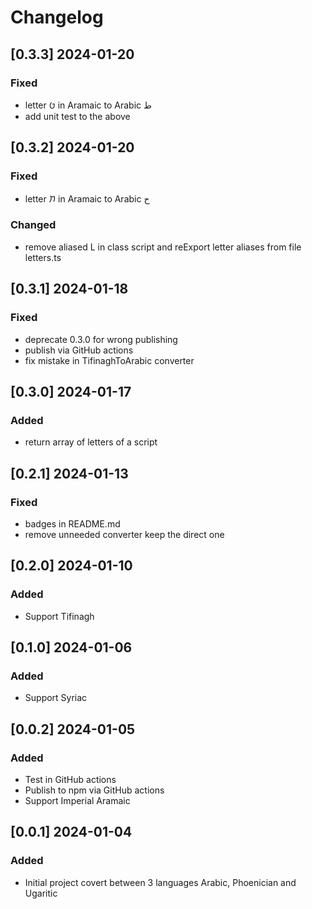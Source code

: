 # Changelog
<!-- https://keepachangelog.com/en/1.0.0/ -->

## [0.3.3]  2024-01-20
### Fixed
- letter 𐡈 in Aramaic to Arabic ط
- add unit test to the above

## [0.3.2]  2024-01-20
### Fixed
- letter 𐡇 in Aramaic to Arabic ح
### Changed
- remove aliased L in class script and reExport letter aliases from file letters.ts

## [0.3.1]  2024-01-18
### Fixed
- deprecate 0.3.0 for wrong publishing
- publish via GitHub actions
- fix mistake in TifinaghToArabic converter

## [0.3.0]  2024-01-17
### Added
- return array of letters of a script

## [0.2.1]  2024-01-13
### Fixed
- badges in README.md
- remove unneeded converter keep the direct one

## [0.2.0]  2024-01-10
### Added
- Support Tifinagh

## [0.1.0]  2024-01-06
### Added
- Support Syriac

## [0.0.2]  2024-01-05
### Added
- Test in GitHub actions
- Publish to npm via GitHub actions
- Support Imperial Aramaic

## [0.0.1]  2024-01-04
### Added
- Initial project covert between 3 languages Arabic, Phoenician and Ugaritic
